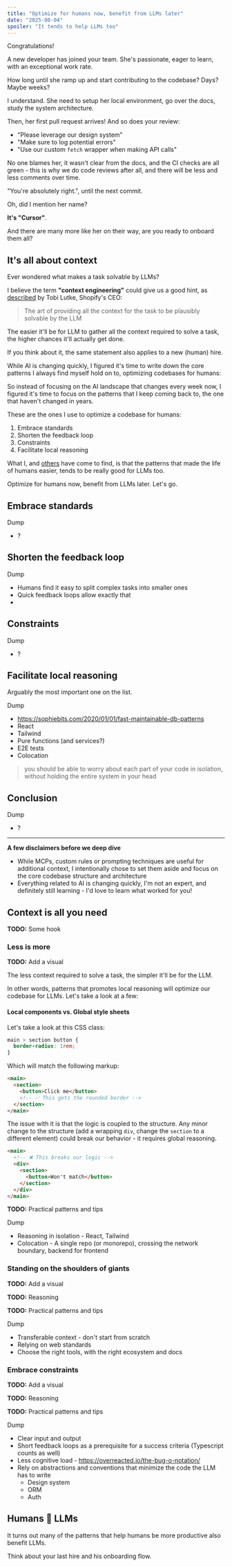 ```yaml
---
title: "Optimize for humans now, benefit from LLMs later"
date: "2025-08-04"
spoiler: "It tends to help LLMs too"
---
```


Congratulations!

A new developer has joined your team.
She's passionate, eager to learn, with an exceptional work rate.

How long until she ramp up and start contributing to the codebase? Days? Maybe weeks?

I understand. She need to setup her local environment, go over the docs, study the system architecture.

Then, her first pull request arrives! And so does your review:

- "Please leverage our design system"
- "Make sure to log potential errors"
- "Use our custom `fetch` wrapper when making API calls"

No one blames her, it wasn't clear from the docs, and the CI checks are all green - this is why we do code reviews after all, and there will be less and less comments over time.

"You're absolutely right.", until the next commit.

Oh, did I mention her name?

**It's "Cursor"**.

And there are many more like her on their way, are you ready to onboard them all?

## It's all about context

Ever wondered what makes a task solvable by LLMs?

I believe the term **"context engineering"** could give us a good hint, as [described](https://x.com/tobi/status/1935533422589399127) by Tobi Lutke, Shopify's CEO:

> The art of providing all the context for the task to be plausibly solvable by the LLM

The easier it'll be for LLM to gather all the context required to solve a task, the higher chances it'll actually get done.

If you think about it, the same statement also applies to a new (human) hire.

While AI is changing quickly, I figured it's time to write down the core patterns I always find myself hold on to, optimizing codebases for humans:

So instead of focusing on the AI landscape that changes every week now, I figured it's time to focus on the patterns that I keep coming back to, the one that haven't changed in years.

These are the ones I use to optimize a codebase for humans:

1. Embrace standards
2. Shorten the feedback loop
3. Constraints
4. Facilitate local reasoning


What I, and [others](https://x.com/kentcdodds/status/1950932680201126169) have come to find, is that the patterns that made the life of humans easier, tends to be really good for LLMs too.

Optimize for humans now, benefit from LLMs later. Let's go.

## Embrace standards

Dump
- ?

## Shorten the feedback loop

Dump
- Humans find it easy to split complex tasks into smaller ones
- Quick feedback loops allow exactly that
- 

## Constraints

Dump
- ?

## Facilitate local reasoning

Arguably the most important one on the list.


Dump
- https://sophiebits.com/2020/01/01/fast-maintainable-db-patterns
- React
- Tailwind
- Pure functions (and services?)
- E2E tests
- Colocation

> you should be able to worry about each part of your code in isolation, without holding the entire system in your head

## Conclusion

Dump
- ?

----

**A few disclaimers before we deep dive**

- While MCPs, custom rules or prompting techniques are useful for additional context, I intentionally chose to set them aside and focus on the core codebase structure and architecture
- Everything related to AI is changing quickly, I'm not an expert, and definitely still learning - I'd love to learn what worked for you!

## Context is all you need

**TODO:** Some hook

### Less is more

**TODO:** Add a visual

The less context required to solve a task, the simpler it'll be for the LLM.

In other words, patterns that promotes local reasoning will optimize our codebase for LLMs. Let's take a look at a few:

#### Local components vs. Global style sheets

Let's take a look at this CSS class:

```css
main > section button {
  border-radius: 1rem;
}
```

Which will match the following markup:

```html
<main>
  <section>
    <button>Click me</button>
    <!-- ✅ This gets the rounded border -->
  </section>
</main>
```

The issue with it is that the logic is coupled to the structure. Any minor change to the structure (add a wrapping `div`, change the `section` to a different element) could break our behavior - it requires global reasoning.

```html {2,6}
<main>
  <!-- ❌ This breaks our logic -->
  <div>
    <section>
      <button>Won't match</button>
    </section>
  </div>
</main>
```

**TODO:** Practical patterns and tips

Dump

- Reasoning in isolation - React, Tailwind
- Colocation - A single repo (or monorepo), crossing the network boundary, backend for frontend

### Standing on the shoulders of giants

**TODO:** Add a visual

**TODO:** Reasoning

**TODO:** Practical patterns and tips

Dump

- Transferable context - don't start from scratch
- Relying on web standards
- Choose the right tools, with the right ecosystem and docs

### Embrace constraints

**TODO:** Add a visual

**TODO:** Reasoning

**TODO:** Practical patterns and tips

Dump

- Clear input and output
- Short feedback loops as a prerequisite for a success criteria (Typescript counts as well)
- Less cognitive load - https://overreacted.io/the-bug-o-notation/
- Rely on abstractions and conventions that minimize the code the LLM has to write
  - Design system
  - ORM
  - Auth

## Humans 🤝 LLMs

It turns out many of the patterns that help humans be more productive also benefit LLMs.

Think about your last hire and his onboarding flow.
